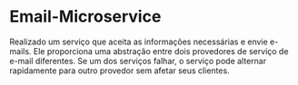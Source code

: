 # Email-Microservice
Realizado um serviço que aceita as informações necessárias e envie e-mails. Ele proporciona uma abstração entre dois provedores de serviço de e-mail diferentes. Se um dos serviços falhar, o serviço pode alternar rapidamente para outro provedor sem afetar seus clientes.
